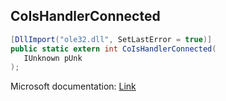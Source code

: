 ## CoIsHandlerConnected

```csharp
[DllImport("ole32.dll", SetLastError = true)]
public static extern int CoIsHandlerConnected(
   IUnknown pUnk
);
```

Microsoft documentation: [Link](https://docs.microsoft.com/en-us/windows/win32/api/combaseapi/nf-combaseapi-coishandlerconnected)
